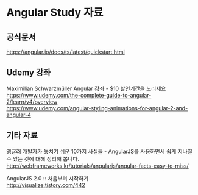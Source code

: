 # Angular Study 자료

## 공식문서  
https://angular.io/docs/ts/latest/quickstart.html

## Udemy 강좌
Maximilian Schwarzmüller Angular 강좌 - $10 할인기간을 노리세요  
https://www.udemy.com/the-complete-guide-to-angular-2/learn/v4/overview  
https://www.udemy.com/angular-styling-animations-for-angular-2-and-angular-4  


## 기타 자료
앵귤러 개발자가 놓치기 쉬운 10가지 사실들 - AngularJS를 사용하면서 쉽게 지나칠 수 있는 것에 대해 정리해 봅니다.  
http://webframeworks.kr/tutorials/angularjs/angular-facts-easy-to-miss/  

AngularJS 2.0 :: 처음부터 시작하기  
http://visualize.tistory.com/442  

